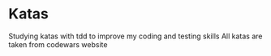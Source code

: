 # Katas

Studying katas with tdd to improve my coding and testing skills
All katas are taken from codewars website
